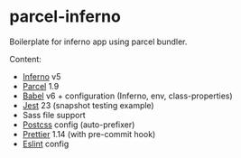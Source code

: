 # parcel-inferno

Boilerplate for inferno app using parcel bundler.

Content:

- [Inferno](https://infernojs.org) v5
- [Parcel](https://parceljs.org/) 1.9
- [Babel](https://babeljs.io) v6 + configuration (Inferno, env, class-properties)
- [Jest](https://facebook.github.io/jest) 23 (snapshot testing example)
- Sass file support
- [Postcss](https://postcss.org/) config (auto-prefixer)
- [Prettier](https://prettier.io/) 1.14 (with pre-commit hook)
- [Eslint](https://eslint.org) config
